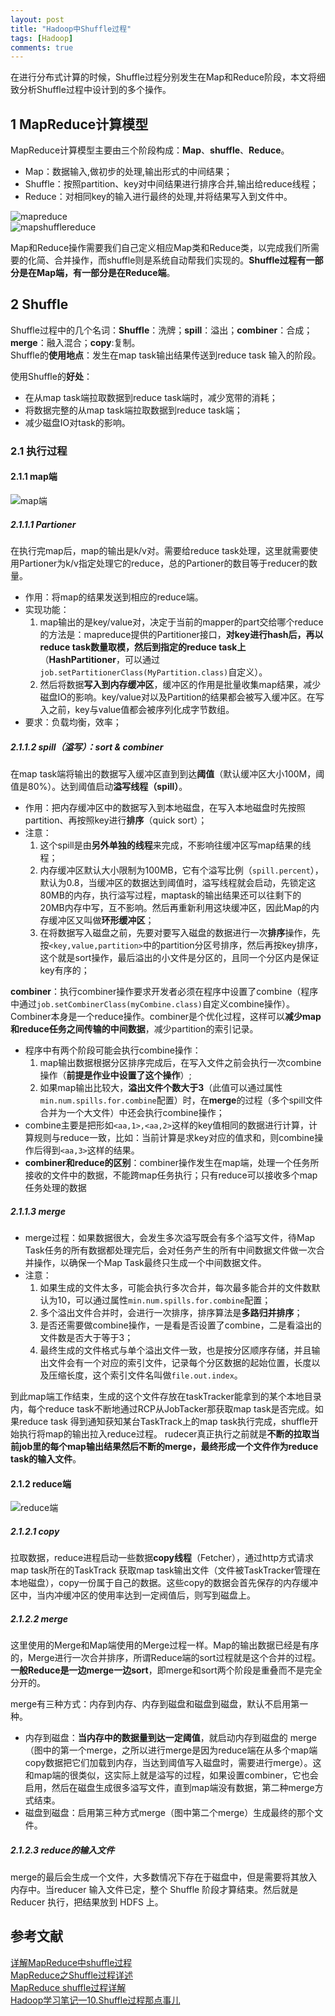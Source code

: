 ```yaml
---
layout: post
title: "Hadoop中Shuffle过程"
tags: [Hadoop]
comments: true
---
```


在进行分布式计算的时候，Shuffle过程分别发生在Map和Reduce阶段，本文将细致分析Shuffle过程中设计到的多个操作。    


## 1 MapReduce计算模型
MapReduce计算模型主要由三个阶段构成：**Map**、**shuffle**、**Reduce**。   
- Map：数据输入,做初步的处理,输出形式的中间结果；
- Shuffle：按照partition、key对中间结果进行排序合并,输出给reduce线程；
- Reduce：对相同key的输入进行最终的处理,并将结果写入到文件中。

![mapreduce](https://raw.githubusercontent.com/Andr-Robot/iMarkdownPhotos/master/Res/mapreduce.png)   
![mapshufflereduce](https://raw.githubusercontent.com/Andr-Robot/iMarkdownPhotos/master/Res/mapshufflereduce.png)    

Map和Reduce操作需要我们自己定义相应Map类和Reduce类，以完成我们所需要的化简、合并操作，而shuffle则是系统自动帮我们实现的。**Shuffle过程有一部分是在Map端，有一部分是在Reduce端**。   

## 2 Shuffle
Shuffle过程中的几个名词：**Shuffle**：洗牌；**spill**：溢出；**combiner**：合成；**merge**：融入混合；**copy**:复制。   
Shuffle的**使用地点**：发生在map task输出结果传送到reduce task 输入的阶段。

使用Shuffle的**好处**：
- 在从map task端拉取数据到reduce task端时，减少宽带的消耗；
- 将数据完整的从map task端拉取数据到reduce task端；
- 减少磁盘IO对task的影响。

### 2.1 执行过程
#### 2.1.1 map端
![map端](https://raw.githubusercontent.com/Andr-Robot/iMarkdownPhotos/master/Res/mapshuffle.jpg)   

##### 2.1.1.1 Partioner
在执行完map后，map的输出是k/v对。需要给reduce task处理，这里就需要使用Partioner为k/v指定处理它的reduce，总的Partioner的数目等于reducer的数量。
- 作用：将map的结果发送到相应的reduce端。
- 实现功能：
    1. map输出的是key/value对，决定于当前的mapper的part交给哪个reduce的方法是：mapreduce提供的Partitioner接口，**对key进行hash后，再以reduce task数量取模，然后到指定的reduce task上**（**HashPartitioner**，可以通过`job.setPartitionerClass(MyPartition.class)`自定义）。
    2. 然后将数据**写入到内存缓冲区**，缓冲区的作用是批量收集map结果，减少磁盘IO的影响。key/value对以及Partition的结果都会被写入缓冲区。在写入之前，key与value值都会被序列化成字节数组。
- 要求：负载均衡，效率；

##### 2.1.1.2 spill（溢写）：sort & combiner
在map task端将输出的数据写入缓冲区直到到达**阈值**（默认缓冲区大小100M，阈值是80%）。达到阈值启动**溢写线程（spill）**。
- 作用：把内存缓冲区中的数据写入到本地磁盘，在写入本地磁盘时先按照partition、再按照key进行**排序**（quick sort）；
- 注意：
    1. 这个spill是由**另外单独的线程**来完成，不影响往缓冲区写map结果的线程；
    2. 内存缓冲区默认大小限制为100MB，它有个溢写比例（`spill.percent`），默认为0.8，当缓冲区的数据达到阈值时，溢写线程就会启动，先锁定这80MB的内存，执行溢写过程，maptask的输出结果还可以往剩下的20MB内存中写，互不影响。然后再重新利用这块缓冲区，因此Map的内存缓冲区又叫做**环形缓冲区**；
    3. 在将数据写入磁盘之前，先要对要写入磁盘的数据进行一次**排序**操作，先按`<key,value,partition>`中的partition分区号排序，然后再按key排序，这个就是sort操作，最后溢出的小文件是分区的，且同一个分区内是保证key有序的；

**combiner**：执行combiner操作要求开发者必须在程序中设置了combine（程序中通过`job.setCombinerClass(myCombine.class)`自定义combine操作）。Combiner本身是一个reduce操作。combiner是个优化过程，这样可以**减少map和reduce任务之间传输的中间数据**，减少partition的索引记录。   
- 程序中有两个阶段可能会执行combine操作：
    1. map输出数据根据分区排序完成后，在写入文件之前会执行一次combine操作（**前提是作业中设置了这个操作**）;
    2. 如果map输出比较大，**溢出文件个数大于3**（此值可以通过属性`min.num.spills.for.combine`配置）时，在**merge**的过程（多个spill文件合并为一个大文件）中还会执行combine操作；
- combine主要是把形如`<aa,1>,<aa,2>`这样的key值相同的数据进行计算，计算规则与reduce一致，比如：当前计算是求key对应的值求和，则combine操作后得到`<aa,3>`这样的结果。
- **combiner和reduce的区别**：combiner操作发生在map端，处理一个任务所接收的文件中的数据，不能跨map任务执行；只有reduce可以接收多个map任务处理的数据

##### 2.1.1.3 merge
- merge过程：如果数据很大，会发生多次溢写既会有多个溢写文件，待Map Task任务的所有数据都处理完后，会对任务产生的所有中间数据文件做一次合并操作，以确保一个Map Task最终只生成一个中间数据文件。
- 注意：
    1. 如果生成的文件太多，可能会执行多次合并，每次最多能合并的文件数默认为10，可以通过属性`min.num.spills.for.combine`配置；
    2. 多个溢出文件合并时，会进行一次排序，排序算法是**多路归并排序**；
    3. 是否还需要做combine操作，一是看是否设置了combine，二是看溢出的文件数是否大于等于3；
    4. 最终生成的文件格式与单个溢出文件一致，也是按分区顺序存储，并且输出文件会有一个对应的索引文件，记录每个分区数据的起始位置，长度以及压缩长度，这个索引文件名叫做`file.out.index`。

到此map端工作结束，生成的这个文件存放在taskTracker能拿到的某个本地目录内，每个reduce task不断地通过RCP从JobTacker那获取map task是否完成。如果reduce task 得到通知获知某台TaskTrack上的map task执行完成，shuffle开始执行将map的输出拉入reduce过程。
rudecer真正执行之前就是**不断的拉取当前job里的每个map输出结果然后不断的merge，最终形成一个文件作为reduce task的输入文件**。

#### 2.1.2 reduce端
![reduce端](https://raw.githubusercontent.com/Andr-Robot/iMarkdownPhotos/master/Res/reduceshuffle.jpg)   
##### 2.1.2.1 copy
拉取数据，reduce进程启动一些数据**copy线程**（Fetcher），通过http方式请求map task所在的TaskTrack 获取map task输出文件（文件被TaskTracker管理在本地磁盘），copy一份属于自己的数据。这些copy的数据会首先保存的内存缓冲区中，当内冲缓冲区的使用率达到一定阀值后，则写到磁盘上。   
##### 2.1.2.2 merge
这里使用的Merge和Map端使用的Merge过程一样。Map的输出数据已经是有序的，Merge进行一次合并排序，所谓Reduce端的sort过程就是这个合并的过程。**一般Reduce是一边merge一边sort**，即merge和sort两个阶段是重叠而不是完全分开的。

merge有三种方式：内存到内存、内存到磁盘和磁盘到磁盘，默认不启用第一种。
- 内存到磁盘：**当内存中的数据量到达一定阈值**，就启动内存到磁盘的 merge（图中的第一个merge，之所以进行merge是因为reduce端在从多个map端copy数据把它们加载到内存，当达到阈值写入磁盘时，需要进行merge）。这和map端的很类似，这实际上就是溢写的过程，如果设置combiner，它也会启用，然后在磁盘生成很多溢写文件，直到map端没有数据，第二种merge方式结束。
- 磁盘到磁盘：启用第三种方式merge（图中第二个merge）生成最终的那个文件。

##### 2.1.2.3 reduce的输入文件
merge的最后会生成一个文件，大多数情况下存在于磁盘中，但是需要将其放入内存中。当reducer 输入文件已定，整个 Shuffle 阶段才算结束。然后就是 Reducer 执行，把结果放到 HDFS 上。

## 参考文献
[详解MapReduce中shuffle过程](http://www.aboutyun.com/thread-19149-1-1.html)   
[MapReduce之Shuffle过程详述](http://matt33.com/2016/03/02/hadoop-shuffle/)    
[MapReduce shuffle过程详解](https://blog.csdn.net/u014374284/article/details/49205885)   
[Hadoop学习笔记—10.Shuffle过程那点事儿](http://www.cnblogs.com/edisonchou/p/4298423.html)